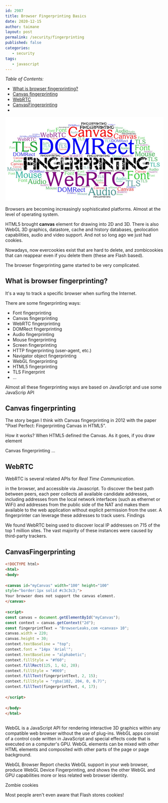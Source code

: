 ```yaml
---
id: 2987
title: Browser Fingerprinting Basics
date: 2020-12-15 
author: taimane
layout: post
permalink: /security/fingerprinting
published: false
categories:
   - security
tags:
   - javascript
---
```


_Table of Contents:_

- [What is browser fingerprinting?](#what-is-browser-fingerprinting)
- [Canvas fingerprinting](#canvas-fingerprinting)
- [WebRTC](#webrtc)
- [CanvasFingerprinting](#canvasfingerprinting)
- [](#)


![fingerprinting](/wp-content/uploads/2020/12/fingerprinting.jpg)

Browsers are becoming increasingly sophisticated platforms. Almost at the level of operating system.

HTML5 brought **canvas** element for drawing into 2D and 3D. There is also WebGL 3D graphics, datastore, cache and history databases, geolocation capabilities, audio and video support. And not so long ago we just had cookies.

Nowadays, now evercookies exist that are hard to delete, and zombicookies that can reappear even if you delete them (these are Flash based).

The browser fingerprinting game started to be very complicated.
## What is browser fingerprinting?

It's a way to track a specific browser when surfing the Internet.

There are some fingerprinting ways:

* Font fingerprinting
* Canvas fingerprinting
* WebRTC fingerprinting
* DOMRect fingerprinting
* Audio fingerprinting
* Mouse fingerprinting
* Screen fingerprinting
* HTTP fingerprinting (user-agent, etc.)
* Navigator object fingerprinting
* WebGL fingerprinting
* HTML5 fingerprinting
* TLS Fingerprint
* ...


Almost all these fingerprinting ways are based on JavaScript and use some JavaScrip API

## Canvas fingerprinting

The story began I think with Canvas fingerprinting in 2012 with the paper "Pixel Perfect: Fingerprinting Canvas in HTML5".

How it works? When HTML5 defined the Canvas. As it goes, if you draw element 

Canvas fingerprinting ...




## WebRTC

WebRTC is several related APIs for _Real Time Communication_.

 in the browser, and accessible via Javascript. To discover the best path between peers, each peer collects all available candidate addresses, including addresses from the local network interfaces (such as ethernet or WiFi) and addresses from the public side of the NAT and makes them available to the web application without explicit permission from the user. A fingerprinter can leverage these addresses to track users.
Findings

We found WebRTC being used to discover local IP addresses on 715 of the top 1 million sites. The vast majority of these instances were caused by third-party trackers.

## CanvasFingerprinting



```html
<!DOCTYPE html>
<html>
<body>

<canvas id="myCanvas" width="100" height="100"
style="border:1px solid #c3c3c3;">
Your browser does not support the canvas element.
</canvas>

<script>
const canvas = document.getElementById("myCanvas");
const context = canvas.getContext("2d");
const fingerprintText = "BrowserLeaks,com <canvas> 10";
canvas.width = 220;
canvas.height = 30;
context.textBaseline = "top";
context.font = "14px 'Arial'";
context.textBaseline = "alphabetic";
context.fillStyle = "#f60";
context.fillRect(125, 1, 62, 20);
context.fillStyle = "#069";
context.fillText(fingerprintText, 2, 15);
context.fillStyle = "rgba(102, 204, 0, 0.7)";
context.fillText(fingerprintText, 4, 17);
		
</script>

</body>
</html>
```


## 

WebGL is a JavaScript API for rendering interactive 3D graphics within any compatible web browser without the use of plug-ins. WebGL apps consist of a control code written in JavaScript and special effects code that is executed on a computer's GPU. WebGL elements can be mixed with other HTML elements and composited with other parts of the page or page background.

WebGL Browser Report checks WebGL support in your web browser, produce WebGL Device Fingerprinting, and shows the other WebGL and GPU capabilities more or less related web browser identity.


Zombie cookies

Most people aren't even aware that Flash stores cookies!
